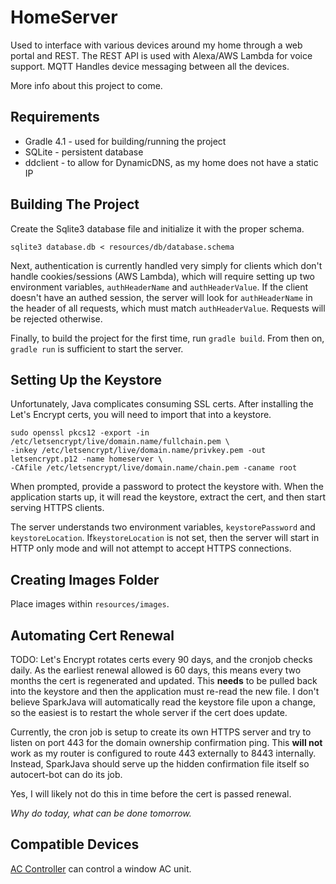 HomeServer
==========

Used to interface with various devices around my home through a web portal and REST. The REST API is used with
Alexa/AWS Lambda for voice support. MQTT Handles device messaging between all the devices.

More info about this project to come.

Requirements
------------

* Gradle 4.1 - used for building/running the project
* SQLite - persistent database
* ddclient - to allow for DynamicDNS, as my home does not have a static IP

Building The Project
--------------------

Create the Sqlite3 database file and initialize it with the proper schema.

    sqlite3 database.db < resources/db/database.schema
    
Next, authentication is currently handled very simply for clients which don't handle cookies/sessions (AWS Lambda), 
which will require setting up two environment variables, `authHeaderName` and `authHeaderValue`. If the client doesn't
have an authed session, the server will look for `authHeaderName` in the header of all requests, which must match
`authHeaderValue`. Requests will be rejected otherwise.

Finally, to build the project for the first time, run `gradle build`. From then on, `gradle run` is sufficient to start
the server.
    
Setting Up the Keystore
------------------------

Unfortunately, Java complicates consuming SSL certs. After installing the Let's Encrypt certs, you
will need to import that into a keystore.

    sudo openssl pkcs12 -export -in /etc/letsencrypt/live/domain.name/fullchain.pem \ 
    -inkey /etc/letsencrypt/live/domain.name/privkey.pem -out letsencrypt.p12 -name homeserver \ 
    -CAfile /etc/letsencrypt/live/domain.name/chain.pem -caname root

When prompted, provide a password to protect the keystore with. When the application starts up, it will read the
keystore, extract the cert, and then start serving HTTPS clients.

The server understands two environment variables, `keystorePassword` and `keystoreLocation`. If`keystoreLocation`
is not set, then the server will start in HTTP only mode and will not attempt to accept HTTPS connections.

Creating Images Folder
-----------------------

Place images within `resources/images`.

Automating Cert Renewal
-----------------------

TODO: Let's Encrypt rotates certs every 90 days, and the cronjob checks daily. As the earliest renewal allowed is 60
days, this means every two months the cert is regenerated and updated. This __needs__ to be pulled back into the
keystore and then the application must re-read the new file. I don't believe SparkJava will automatically read the
keystore file upon a change, so the easiest is to restart the whole server if the cert does update.

Currently, the cron job is setup to create its own HTTPS server and try to listen on port 443 for the domain ownership
confirmation ping. This __will not__ work as my router is configured to route 443 externally to 8443 internally.
Instead, SparkJava should serve up the hidden confirmation file itself so autocert-bot can do its job. 

Yes, I will likely not do this in time before the cert is passed renewal.

*Why do today, what can be done tomorrow.*

Compatible Devices
------------------

[AC Controller](https://github.com/grnt426/HomeAcDevice) can control a window AC unit.